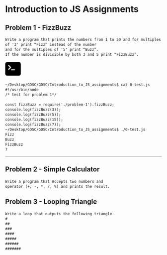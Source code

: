 # Introduction to JS Assignments

## Problem 1 - FizzBuzz

```
Write a program that prints the numbers from 1 to 50 and for multiples of '3' print “Fizz” instead of the number
and for the multiples of '5' print “Buzz”.
If the number is divisible by both 3 and 5 print “FizzBuzz”.
```
<img src="terminal-fill.svg" width="50" height="50">

```
~/Desktop/GDSC/GDSC/Introduction_to_JS_assignments$ cat 0-test.js
#!/usr/bin/node
/* test for problem 1*/

const fizzBuzz = require('./problem-1').fizzBuzz;
console.log(fizzBuzz(3));
console.log(fizzBuzz(5));
console.log(fizzBuzz(15));
console.log(fizzBuzz(7));
~/Desktop/GDSC/GDSC/Introduction_to_JS_assignments$ ./0-test.js
Fizz
Buzz
FizzBuzz
7
```
---

## Problem 2 - Simple Calculator

```
Write a program that Accepts two numbers and
operator (+, -, *, /, %) and prints the result.

```

## Problem 3 - Looping Triangle

```
Write a loop that outputs the following triangle.
#
##
###
####
#####
######
#######
```
